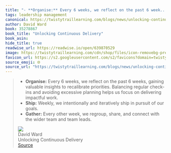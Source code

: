 ```yaml
---
title: "- **Organise:** Every 6 weeks, we reflect on the past 6 week..."
tags: leadership management
canonical: https://twistytraillearning.com/blogs/news/unlocking-continuous-delivery
author: David Ward
book: 35278867
book_title: "Unlocking Continuous Delivery"
book_asin: 
hide_title: true
readwise_url: https://readwise.io/open/639870529
image: https://twistytraillearning.com/cdn/shop/files/icon-removebg-preview.png?crop=center&height=32&v=1689211273&width=32
favicon_url: https://s2.googleusercontent.com/s2/favicons?domain=twistytraillearning.com
source_emoji: 🌐
source_url: "https://twistytraillearning.com/blogs/news/unlocking-continuous-delivery#:~:text=-%20**Organise%3A**%20Every,and%20team%20leads."
---
```


> - **Organise:** Every 6 weeks, we reflect on the past 6 weeks, gaining valuable insights to recalibrate priorities. Balancing regular check-ins and avoiding excessive planning helps us focus on delivering impactful work.
> - **Ship:** Weekly, we intentionally and iteratively ship in pursuit of our goals.
> - **Gather:** Every other week, we regroup, share, and connect with the wider team and team leads.
> <div class="quoteback-footer"><div class="quoteback-avatar"><img class="mini-favicon" src="https://s2.googleusercontent.com/s2/favicons?domain=twistytraillearning.com"></div><div class="quoteback-metadata"><div class="metadata-inner"><span style="display:none">FROM:</span><div aria-label="David Ward" class="quoteback-author"> David Ward</div><div aria-label="Unlocking Continuous Delivery" class="quoteback-title"> Unlocking Continuous Delivery</div></div></div><div class="quoteback-backlink"><a target="_blank" aria-label="go to the full text of this quotation" rel="noopener" href="https://twistytraillearning.com/blogs/news/unlocking-continuous-delivery#:~:text=-%20**Organise%3A**%20Every,and%20team%20leads." class="quoteback-arrow"> Source</a></div></div>